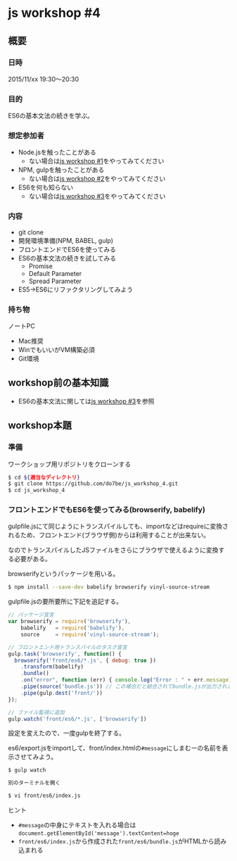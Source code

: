 # js workshop #4

## 概要

### 日時

2015/11/xx 19:30〜20:30

### 目的

ES6の基本文法の続きを学ぶ。

### 想定参加者

* Node.jsを触ったことがある
  * ない場合は[js workshop #1](https://github.com/do7be/js_workshop_1)をやってみてください
* NPM, gulpを触ったことがある
  * ない場合は[js workshop #2](https://github.com/do7be/js_workshop_2)をやってみてください
* ES6を何も知らない
  * ない場合は[js workshop #3](https://github.com/do7be/js_workshop_3)をやってみてください


### 内容

* git clone
* 開発環境準備(NPM, BABEL, gulp)
* フロントエンドでES6を使ってみる
* ES6の基本文法の続きを試してみる
  * Promise
  * Default Parameter
  * Spread Parameter
* ES5→ES6にリファクタリングしてみよう


### 持ち物

ノートPC

* Mac推奨
* WinでもいいがVM構築必須
* Git環境


## workshop前の基本知識

* ES6の基本文法に関しては[js workshop #3](https://github.com/do7be/js_workshop_3)を参照


## workshop本題

### 準備

ワークショップ用リポジトリをクローンする

```bash
$ cd ${適当なディレクトリ}
$ git clone https://github.com/do7be/js_workshop_4.git
$ cd js_workshop_4
```

### フロントエンドでもES6を使ってみる(browserify, babelify)

gulpfile.jsにて同じようにトランスパイルしても、importなどはrequireに変換されるため、フロントエンド(ブラウザ側)からは利用することが出来ない。

なのでトランスパイルしたJSファイルをさらにブラウザで使えるように変換する必要がある。

browserifyというパッケージを用いる。

```bash
$ npm install --save-dev babelify browserify vinyl-source-stream
```

gulpfile.jsの要所要所に下記を追記する。

```javascript
// パッケージ宣言
var browserify = require('browserify'),
    babelify   = require('babelify'),
    source     = require('vinyl-source-stream');

// フロントエンド用トランスパイルのタスク宣言
gulp.task('browserify', function() {
  browserify('front/es6/*.js', { debug: true })
    .transform(babelify)
    .bundle()
    .on("error", function (err) { console.log("Error : " + err.message); })
    .pipe(source('bundle.js')) // この場合だと結合されてbundle.jsが出力される
    .pipe(gulp.dest('front/'))
});

// ファイル監視に追加
gulp.watch('front/es6/*.js', ['browserify'])
```

設定を変えたので、一度gulpを終了する。

es6/export.jsをimportして、front/index.htmlの`#message`にしまむーの名前を表示させてみよう。

```bash
$ gulp watch

別のターミナルを開く

$ vi front/es6/index.js
```

ヒント

* `#message`の中身にテキストを入れる場合は`document.getElementById('message').textContent=hoge`
* `front/es6/index.js`から作成された`front/es6/bundle.js`がHTMLから読み込まれる

